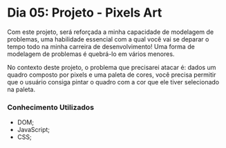 # Dia 05: Projeto - Pixels Art

Com este projeto, será reforçada a minha capacidade de modelagem de problemas, uma habilidade essencial com a qual você vai se deparar o tempo todo na minha carreira de desenvolvimento! Uma forma de modelagem de problemas é quebrá-lo em vários menores.

No contexto deste projeto, o problema que precisarei atacar é: dados um quadro composto por pixels e uma paleta de cores, você precisa permitir que o usuário consiga pintar o quadro com a cor que ele tiver selecionado na paleta.

### Conhecimento Utilizados

- DOM;
- JavaScript;
- CSS;